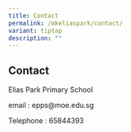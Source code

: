 ```yaml
---
title: Contact
permalink: /mkeliaspark/contact/
variant: tiptap
description: ""
---
```

<h2>Contact</h2>
<p>Elias Park Primary School</p>
<p>email : epps@moe.edu.sg</p>
<p>Telephone : 65844393</p>
<p></p>